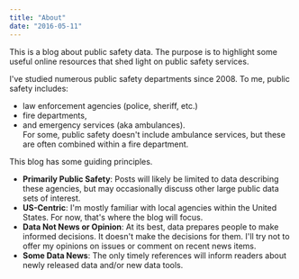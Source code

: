 ```yaml
---
title: "About"
date: "2016-05-11"
---
```


This is a blog about public safety data. 
The purpose is to highlight some useful online resources that shed
light on public safety services. 

I've studied numerous public safety departments since 2008. 
To me, public safety includes:   
- law enforcement agencies (police, sheriff, etc.)  
- fire departments,  
- and emergency services (aka ambulances).  
For some, public safety doesn't include ambulance services, but these are often
combined within a fire department. 

This blog has some guiding principles.

- **Primarily Public Safety**: Posts will likely be limited to data describing these agencies, 
but may occasionally discuss other large public data sets of interest. 
- **US-Centric**: I'm mostly familiar with local agencies within the
United States. For now, that's where the blog will focus.
- **Data Not News or Opinion**: At its best, data prepares people to make 
informed decisions. It doesn't make the decisions for them. 
I'll try not to offer my opinions on issues or comment on recent news items.
- **Some Data News**: The only timely references will inform readers 
about newly released data and/or new data tools.
